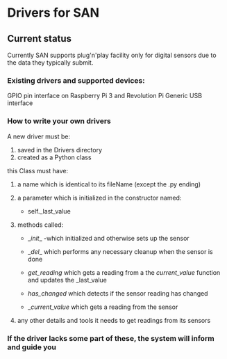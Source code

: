 # Drivers for SAN
## Current status
Currently SAN supports plug'n'play facility only for digital sensors due to the data they typically submit.

### Existing drivers and supported devices:
GPIO pin interface on Raspberry Pi 3 and Revolution Pi
Generic USB interface
### How to write your own drivers
A new driver must be:

1) saved in the Drivers directory
2) created as a Python class

this Class must have:

1) a name which is identical to its fileName (except the .py ending)
2) a parameter which is initialized in the constructor named:
    
    - self._last_value

3) methods called:

    - \__init__ -which initialized and otherwise sets up the sensor

    - \__del__ which performs any necessary cleanup when the sensor is done

    - _get_reading_ which gets a reading from a the _current_value_ function and updates the _last_value

    - _has_changed_ which detects if the sensor reading has changed

    - __current_value_ which gets a reading from the sensor


4) any other details and tools it needs to get readings from its sensors

### If the driver lacks some part of these, the system will inform and guide you
